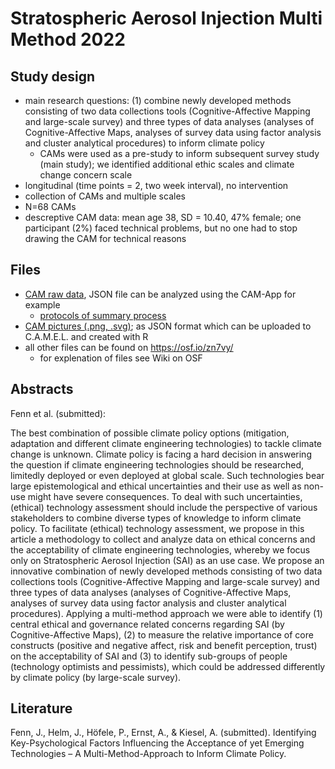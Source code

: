 # Stratospheric Aerosol Injection Multi Method 2022

## Study design

- main research questions: (1) combine newly developed methods consisting of two data collections tools (Cognitive-Affective Mapping and large-scale survey) and three types of data analyses (analyses of Cognitive-Affective Maps, analyses of survey data using factor analysis and cluster analytical procedures) to inform climate policy
    + CAMs were used as a pre-study to inform subsequent survey study (main study); we identified additional ethic scales and climate change concern scale
- longitudinal (time points = 2, two week interval), no intervention
- collection of CAMs and multiple scales 
- N=68 CAMs
- descreptive CAM data: mean age 38, SD = 10.40, 47% female; one participant (2%) faced technical problems, but no one had to stop drawing the CAM for technical reasons


## Files

- [CAM raw data](/Stratospheric%20Aerosol%20Injection%20Multi%20Method%202022/raw%20data), JSON file can be analyzed using the CAM-App for example
    + [protocols of summary process](/Stratospheric%20Aerosol%20Injection%20Multi%20Method%202022/final%20protocol)
- [CAM pictures (.png, .svg)](/Stratospheric%20Aerosol%20Injection%20Multi%20Method%202022/CAMs%20pictures);  as JSON format which can be uploaded to C.A.M.E.L. and created with R
- all other files can be found on https://osf.io/zn7vy/
    + for explenation of files see Wiki on OSF


## Abstracts
Fenn et al. (submitted):

The best combination of possible climate policy options (mitigation, adaptation and different climate engineering technologies) to tackle climate change is unknown. Climate policy is facing a hard decision in answering the question if climate engineering technologies should be researched, limitedly deployed or even deployed at global scale. Such technologies bear large epistemological and ethical uncertainties and their use as well as non-use might have severe consequences. To deal with such uncertainties, (ethical) technology assessment should include the perspective of various stakeholders to combine diverse types of knowledge to inform climate policy. To facilitate (ethical) technology assessment, we propose in this article a methodology to collect and analyze data on ethical concerns and the acceptability of climate engineering technologies, whereby we focus only on Stratospheric Aerosol Injection (SAI) as an use case. We propose an innovative combination of newly developed methods consisting of two data collections tools (Cognitive-Affective Mapping and large-scale survey) and three types of data analyses (analyses of Cognitive-Affective Maps, analyses of survey data using factor analysis and cluster analytical procedures). Applying a multi-method approach we were able to identify (1) central ethical and governance related concerns regarding SAI (by Cognitive-Affective Maps), (2) to measure the relative importance of core constructs (positive and negative affect, risk and benefit perception, trust) on the acceptability of SAI and (3) to identify sub-groups of people (technology optimists and pessimists), which could be addressed differently by climate policy (by large-scale survey).


## Literature
Fenn, J., Helm, J., Höfele, P., Ernst, A., & Kiesel, A. (submitted). Identifying Key-Psychological Factors Influencing the Acceptance of yet Emerging Technologies – A Multi-Method-Approach to Inform Climate Policy.